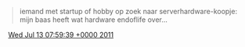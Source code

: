 > iemand met startup of hobby op zoek naar serverhardware\-koopje: mijn baas heeft wat hardware endoflife over\.\.\.

<img src="../../media/tweet.ico" width="12" /> [Wed Jul 13 07:59:39 +0000 2011](https://twitter.com/DromerDenker/status/91054166625099776)